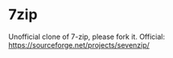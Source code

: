 # 7zip
Unofficial clone of 7-zip, please fork it. Official: https://sourceforge.net/projects/sevenzip/
